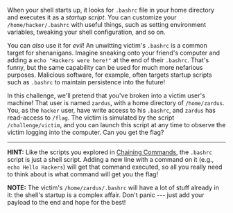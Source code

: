 When your shell starts up, it looks for `.bashrc` file in your home directory and executes it as a _startup script_.
You can customize your `/home/hacker/.bashrc` with useful things, such as setting environment variables, tweaking your shell configuration, and so on.

You can _also_ use it for _evil_!
An unwitting victim's `.bashrc` is a common target for shenanigans.
Imagine sneaking onto your friend's computer and adding a `echo "Hackers were here!"` at the end of their `.bashrc`.
That's funny, but the same capability can be used for much more nefarious purposes.
Malicious software, for example, often targets startup scripts such as `.bashrc` to maintain persistence into the future!

In this challenge, we'll pretend that you've broken into a victim user's machine!
That user is named `zardus`, with a home directory of `/home/zardus`.
You, as the `hacker` user, have write access to his `.bashrc`, and `zardus` has read-access to `/flag`.
The victim is simulated by the script `/challenge/victim`, and you can launch this script at any time to observe the victim logging into the computer.
Can you get the flag?

----
**HINT:**
Like the scripts you explored in [Chaining Commands](../chaining), the `.bashrc` script is just a shell script.
Adding a new line with a command on it (e.g., `echo Hello Hackers`) will get that command executed, so all you really need to think about is what command will get you the flag!

**NOTE:**
The victim's `/home/zardus/.bashrc` will have a lot of stuff already in it: the shell's startup is a complex affair.
Don't panic --- just add your payload to the end and hope for the best!
